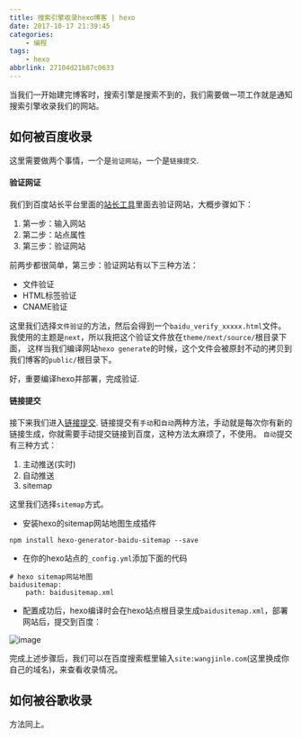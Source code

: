 ```yaml
---
title: 搜索引擎收录hexo博客 | hexo
date: 2017-10-17 21:39:45
categories:
    - 编程
tags:
    - hexo
abbrlink: 27104d21b87c0633
---
```


当我们一开始建完博客时，搜索引擎是搜索不到的，我们需要做一项工作就是通知搜索引擎收录我们的网站。

## 如何被百度收录

这里需要做两个事情，一个是`验证网站`，一个是`链接提交`.

#### 验证网证

我们到百度站长平台里面的[站长工具]里面去验证网站，大概步骤如下：
1. 第一步：输入网站
1. 第二步：站点属性
1. 第三步：验证网站

前两步都很简单，第三步：验证网站有以下三种方法：
* 文件验证
* HTML标签验证
* CNAME验证

这里我们选择`文件验证`的方法，然后会得到一个`baidu_verify_xxxxx.html`文件。
我使用的主题是`next`，所以我把这个验证文件放在`theme/next/source/`根目录下面，
这样当我们编译网站`hexo generate`的时候，这个文件会被原封不动的拷贝到我们博客的`public/`根目录下。

好，重要编译hexo并部署，完成验证.

#### 链接提交

接下来我们进入[链接提交].
链接提交有`手动`和`自动`两种方法，手动就是每次你有新的链接生成，你就需要手动提交链接到百度，这种方法太麻烦了，不使用。
`自动`提交有三种方式：
1. 主动推送(实时) 
1. 自动推送 
1. sitemap

这里我们选择`sitemap`方式。

* 安装hexo的sitemap网站地图生成插件
```
npm install hexo-generator-baidu-sitemap --save
```

* 在你的hexo站点的`_config.yml`添加下面的代码
```
# hexo sitemap网站地图
baidusitemap:
    path: baidusitemap.xml
```

* 配置成功后，hexo编译时会在hexo站点根目录生成`baidusitemap.xml`，部署网站后，提交到百度：

![image](http://oxnimkw03.bkt.clouddn.com/20171018150633.png)


完成上述步骤后，我们可以在百度搜索框里输入`site:wangjinle.com`(这里换成你自己的域名)，来查看收录情况。

## 如何被谷歌收录

方法同上。

[//]: # (These are reference links used in the body of this note and get stripped out when the markdown processor does its job. There is no need to format nicely because it shouldn't be seen. Thanks SO - http://stackoverflow.com/questions/4823468/store-comments-in-markdown-syntax)

[百度站长平台]:(http://zhanzhang.baidu.com)
[站长工具]:(http://zhanzhang.baidu.com/dashboard/index)
[链接提交]:(http://zhanzhang.baidu.com/linksubmit/index)


